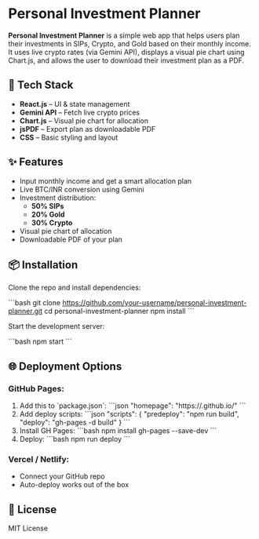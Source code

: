 # Personal Investment Planner

**Personal Investment Planner** is a simple web app that helps users plan their investments in SIPs, Crypto, and Gold based on their monthly income. It uses live crypto rates (via Gemini API), displays a visual pie chart using Chart.js, and allows the user to download their investment plan as a PDF.

## 🔧 Tech Stack

- **React.js** – UI & state management  
- **Gemini API** – Fetch live crypto prices  
- **Chart.js** – Visual pie chart for allocation  
- **jsPDF** – Export plan as downloadable PDF  
- **CSS** – Basic styling and layout  

## ✨ Features

- Input monthly income and get a smart allocation plan
- Live BTC/INR conversion using Gemini
- Investment distribution:  
  - **50% SIPs**  
  - **20% Gold**  
  - **30% Crypto**
- Visual pie chart of allocation
- Downloadable PDF of your plan

## 📦 Installation

Clone the repo and install dependencies:

\`\`\`bash
git clone https://github.com/your-username/personal-investment-planner.git
cd personal-investment-planner
npm install
\`\`\`

Start the development server:

\`\`\`bash
npm start
\`\`\`

## 🌐 Deployment Options

### GitHub Pages:
1. Add this to \`package.json\`:
\`\`\`json
"homepage": "https://<username>.github.io/<repo-name>"
\`\`\`
2. Add deploy scripts:
\`\`\`json
"scripts": {
  "predeploy": "npm run build",
  "deploy": "gh-pages -d build"
}
\`\`\`
3. Install GH Pages:
\`\`\`bash
npm install gh-pages --save-dev
\`\`\`
4. Deploy:
\`\`\`bash
npm run deploy
\`\`\`

### Vercel / Netlify:
- Connect your GitHub repo
- Auto-deploy works out of the box

## 📄 License

MIT License
